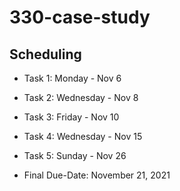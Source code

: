 # 330-case-study

## Scheduling
* Task 1: Monday - Nov 6

* Task 2: Wednesday - Nov 8

* Task 3: Friday - Nov 10

* Task 4: Wednesday - Nov 15

* Task 5: Sunday - Nov 26

* Final Due-Date: November 21, 2021
